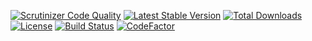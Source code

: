 [![Scrutinizer Code Quality](https://scrutinizer-ci.com/g/carono/yii2crud/badges/quality-score.png?b=master)](https://scrutinizer-ci.com/g/carono/yii2crud/?branch=master)
[![Latest Stable Version](https://poser.pugx.org/carono/yii2crud/v/stable)](https://packagist.org/packages/carono/yii2crud)
[![Total Downloads](https://poser.pugx.org/carono/yii2crud/downloads)](https://packagist.org/packages/carono/yii2crud)
[![License](https://poser.pugx.org/carono/yii2crud/license)](https://packagist.org/packages/carono/yii2crud)
[![Build Status](https://travis-ci.org/carono/yii2-migrate.svg?branch=master)](https://travis-ci.org/carono/yii2crud)
[![CodeFactor](https://www.codefactor.io/repository/github/carono/yii2crud/badge)](https://www.codefactor.io/repository/github/carono/yii2crud)